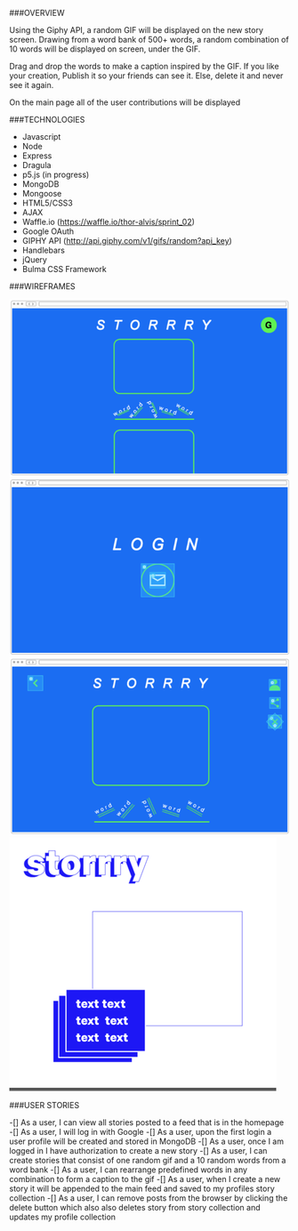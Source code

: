 
###OVERVIEW

Using the Giphy API, a random GIF will be displayed on the new story screen.
Drawing from a word bank of 500+ words, a random combination of 10 words will be
displayed on screen, under the GIF.

Drag and drop the words to make a caption inspired by the GIF.
If you like your creation, Publish it so your friends can see it.
Else, delete it and never see it again.

On the main page all of the user contributions will be displayed 



###TECHNOLOGIES

- Javascript
- Node
- Express
- Dragula
- p5.js (in progress)
- MongoDB
- Mongoose
- HTML5/CSS3
- AJAX
- Waffle.io (https://waffle.io/thor-alvis/sprint_02)
- Google OAuth
- GIPHY API (http://api.giphy.com/v1/gifs/random?api_key)
- Handlebars
- jQuery
- Bulma CSS Framework




###WIREFRAMES

![](assets/assets1.png?raw=true)
![](assets/assets2.png?raw=true)
![](assets/assets3.png?raw=true)
![](assets/assets4.png?raw=true)



###USER STORIES

-[] As a user, I can view all stories posted to a feed that is in the homepage
-[] As a user, I will log in with Google
-[] As a user, upon the first login a user profile will be created and stored in MongoDB
-[] As a user, once I am logged in I have authorization to create a new story
-[] As a user, I can create stories that consist of one random gif and a 10 random words from a word bank
-[] As a user, I can rearrange predefined words in any combination to form a caption to the gif
-[] As a user, when I create a new story it will be appended to the main feed and saved to my profiles story collection
-[] As a user, I can remove posts from the browser by clicking the delete button which also also deletes story from story collection and updates my profile collection


     



   
  

